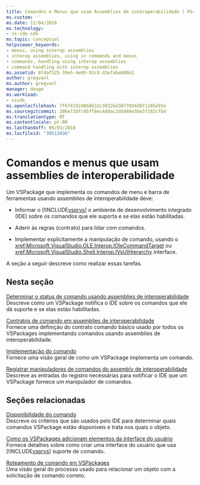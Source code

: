 ```yaml
---
title: Comandos e Menus que usam Assemblies de interoperabilidade | Microsoft Docs
ms.custom: ''
ms.date: 11/04/2016
ms.technology:
- vs-ide-sdk
ms.topic: conceptual
helpviewer_keywords:
- menus, using interop assemblies
- interop assemblies, using in commands and menus
- commands, handling using interop assemblies
- command handling with interop assemblies
ms.assetid: 8f4af525-39e5-4e69-92c8-d3efabe80bb2
author: gregvanl
ms.author: gregvanl
manager: douge
ms.workload:
- vssdk
ms.openlocfilehash: 7f67419240b8632c3032bd3877894d871245e55e
ms.sourcegitcommit: 206e738fc45ff8ec4ddac2dd484e5be37192cfbd
ms.translationtype: MT
ms.contentlocale: pt-BR
ms.lasthandoff: 08/03/2018
ms.locfileid: "39513436"
---
```

# <a name="commands-and-menus-that-use-interop-assemblies"></a>Comandos e menus que usam assemblies de interoperabilidade
Um VSPackage que implementa os comandos de menu e barra de ferramentas usando assemblies de interoperabilidade deve:  
  
-   Informar o [!INCLUDE[vsprvs](../../code-quality/includes/vsprvs_md.md)] o ambiente de desenvolvimento integrado (IDE) sobre os comandos que ele suporta e se elas estão habilitadas.  
  
-   Aderir às regras (contrato) para lidar com comandos.  
  
-   Implementar explicitamente a manipulação de comando, usando o <xref:Microsoft.VisualStudio.OLE.Interop.IOleCommandTarget> ou <xref:Microsoft.VisualStudio.Shell.Interop.IVsUIHierarchy> interface.  
  
 A seção a seguir descreve como realizar essas tarefas.  
  
## <a name="in-this-section"></a>Nesta seção  
 [Determinar o status de comando usando assemblies de interoperabilidade](../../extensibility/internals/determining-command-status-by-using-interop-assemblies.md)  
 Descreve como um VSPackage notifica o IDE sobre os comandos que ele dá suporte e se elas estão habilitadas.  
  
 [Contratos de comando em assemblies de interoperabilidade](../../extensibility/internals/command-contracts-in-interop-assemblies.md)  
 Fornece uma definição do contrato comando básico usado por todos os VSPackages implementando comandos usando assemblies de interoperabilidade.
  
 [Implementação do comando](../../extensibility/internals/command-implementation.md)  
 Fornece uma visão geral de como um VSPackage implementa um comando.  
  
 [Registrar manipuladores de comandos do assembly de interoperabilidade](../../extensibility/internals/registering-interop-assembly-command-handlers.md)  
 Descreve as entradas do registro necessárias para notificar o IDE que um VSPackage fornece um manipulador de comandos.  
  
## <a name="related-sections"></a>Seções relacionadas  
 [Disponibilidade do comando](../../extensibility/internals/command-availability.md)  
 Descreve os critérios que são usados pelo IDE para determinar quais comandos VSPackage estão disponíveis e trata nos quais o objeto.  
  
 [Como os VSPackages adicionam elementos da interface do usuário](../../extensibility/internals/how-vspackages-add-user-interface-elements.md)  
 Fornece detalhes sobre como criar uma interface do usuário que usa [!INCLUDE[vsprvs](../../code-quality/includes/vsprvs_md.md)] suporte de comando.  
  
 [Roteamento de comando em VSPackages](../../extensibility/internals/command-routing-in-vspackages.md)  
 Uma visão geral do processo usado para relacionar um objeto com a solicitação de comando correto.